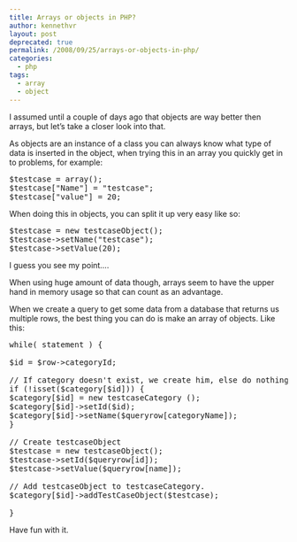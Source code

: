 ```yaml
---
title: Arrays or objects in PHP?
author: kennethvr
layout: post
deprecated: true
permalink: /2008/09/25/arrays-or-objects-in-php/
categories:
  - php
tags:
  - array
  - object
---
```

I assumed until a couple of days ago that objects are way better then arrays, but let’s take a closer look into that.

As objects are an instance of a class you can always know what type of data is inserted in the object, when trying this in an array you quickly get in to problems, for example:

<pre class="brush: php; title: ; notranslate" title="">$testcase = array();
$testcase["Name"] = "testcase";
$testcase["value"] = 20;</pre>

When doing this in objects, you can split it up very easy like so:

<pre class="brush: php; title: ; notranslate" title="">$testcase = new testcaseObject();
$testcase-&gt;setName("testcase");
$testcase-&gt;setValue(20);</pre>

I guess you see my point….

When using huge amount of data though, arrays seem to have the upper hand in memory usage so that can count as an advantage.

When we create a query to get some data from a database that returns us multiple rows, the best thing you can do is make an array of objects. Like this:

<pre class="brush: php; title: ; notranslate" title="">while( statement ) {

$id = $row-&gt;categoryId;

// If category doesn't exist, we create him, else do nothing
if (!isset($category[$id])) {
$category[$id] = new testcaseCategory ();
$category[$id]-&gt;setId($id);
$category[$id]-&gt;setName($queryrow[categoryName]);
}

// Create testcaseObject
$testcase = new testcaseObject();
$testcase-&gt;setId($queryrow[id]);
$testcase-&gt;setValue($queryrow[name]);

// Add testcaseObject to testcaseCategory.
$category[$id]-&gt;addTestCaseObject($testcase);

}</pre>

Have fun with it.